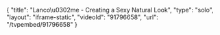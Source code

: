 {
    "title": "Lanco\u0302me - Creating a Sexy Natural Look",
    "type": "solo",
    "layout": "iframe-static",
    "videoId": "91796658",
    "url": "\/tvpembed\/91796658"
}